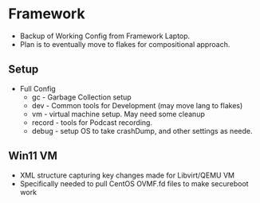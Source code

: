 # Framework
- Backup of Working Config from Framework Laptop. 
- Plan is to eventually move to flakes for compositional approach. 

## Setup
- Full Config
    - gc - Garbage Collection setup
    - dev - Common tools for Development (may move lang to flakes)
    - vm - virtual machine setup. May need some cleanup
    - record - tools for Podcast recording.
    - debug - setup OS to take crashDump, and other settings as neede. 

## Win11 VM
- XML structure capturing key changes made for Libvirt/QEMU VM
- Specifically needed to pull CentOS OVMF.fd files to make secureboot work